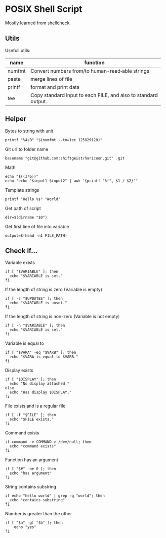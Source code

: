 # POSIX Shell Script

Mostly learned from [shellcheck](https://github.com/koalaman/shellcheck).

## Utils

Usefull utils:

| name   | function                                                       |
| ------ | -------------------------------------------------------------- |
| numfmt | Convert numbers from/to human-read‐able strings                |
| paste  | merge lines of file                                            |
| printf | format and print data                                          |
| tee    | Copy standard input to each FILE, and also to standard output. |

## Helper

Bytes to string with unit

```shell
printf "%4sB" "$(numfmt --to=iec 125829120)"
```

Git url to folder name

```shell
basename "git@github.com:shiftgeist/horiceon.git" .git
```

Math

```shell
echo "$((3*6))"
echo "echo "$input1 $input2" | awk '{printf "%f", $1 / $2}'"
```

Template strings

```shell
printf "Hello %s" "World"
```

Get path of script

```shell
dir=$(dirname "$0")
```

Get first line of file into variable

```shell
output=$(head -n1 FILE_PATH)
```

## Check if...

Variable exists

```shell
if [ "$VARIABLE" ]; then
  echo "$VARIABLE is set."
fi
```

If the length of string is zero (Variable is empty)

```shell
if [ -z "$UPDATES" ]; then
  echo "$VARIABLE is unset."
fi
```

If the length of string is non-zero (Variable is not empty)

```shell
if [ -n "$VARIABLE" ]; then
  echo "$VARIABLE is set."
fi
```

Variable is equal to

```shell
if [ "$VARA" -eq "$VARB" ]; then
  echo "$VARA is equal to $VARB."
fi
```

Display exists

```shell
if [ "$DISPLAY" ]; then
  echo "No display attached."
else
  echo "Has display $DISPLAY."
fi
```

File exists and is a regular file

```shell
if [ -f "$FILE" ]; then
  echo "$FILE exists."
fi
```

Command exists

```shell
if command -v COMMAND > /dev/null; then
  echo "command exists"
fi
```

Function has an argument

```shell
if [ "$#" -ne 0 ]; then
  echo "has argument"
fi
```

String contains substring

```shell
if echo "hello world" | grep -q "world"; then
  echo "contains substring"
fi
```

Number is greater than the other

```shell
if [ "$a" -gt "$b" ]; then
    echo "yes"
fi
```
